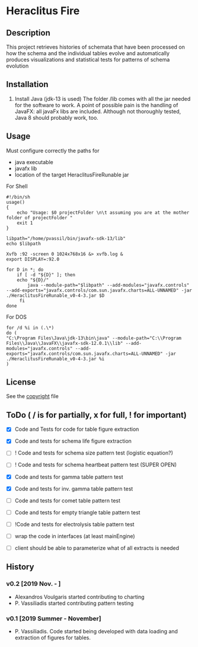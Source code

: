 # Heraclitus Fire

## Description
This project retrieves histories of schemata that have been processed on how the schema and the individual tables evolve and automatically produces visualizations and statistical tests for patterns of schema evolution  

## Installation
1. Install Java (jdk-13 is used)
The folder /lib comes with all the jar needed for the software to work.
A point of possible pain is the handling of JavaFX: all javaFx libs are included.
Although not thoroughly tested, Java 8 should probably work, too. 

## Usage
Must configure correctly the paths for
- java executable
- javafx lib
- location of the target HeraclitusFireRunable jar

For Shell

``` Shell
#!/bin/sh
usage()  
{  
	echo "Usage: $0 projectFolder \n\t assuming you are at the mother folder of projectFolder "  
 	exit 1  
} 

libpath="/home/pvassil/bin/javafx-sdk-13/lib"
echo $libpath

Xvfb :92 -screen 0 1024x768x16 &> xvfb.log &
export DISPLAY=:92.0

for D in *; do
    if [ -d "${D}" ]; then
	echo "${D}/"   
        java --module-path="$libpath" --add-modules="javafx.controls" --add-exports="javafx.controls/com.sun.javafx.charts=ALL-UNNAMED" -jar ./HeraclitusFireRunable_v0-4-3.jar $D
     fi
done
```

For DOS

``` DOS
for /d %i in (.\*) 
do (
"C:\Program Files\Java\jdk-13\bin\java" --module-path="C:\\Program Files\\Java\\JavaFX\\javafx-sdk-12.0.1\\lib" --add-modules="javafx.controls" --add-exports="javafx.controls/com.sun.javafx.charts=ALL-UNNAMED" -jar ./HeraclitusFireRunable_v0-4-3.jar %i
)
```

## License
See the [copyright](copyright.md) file


## ToDo ( / is for  partially, x for full, ! for important)
- [x] Code and Tests for code for table figure extraction
- [x] Code and tests for schema life figure extraction
- [ ] ! Code and tests for schema size pattern test (logistic equation?)
- [ ] ! Code and tests for schema heartbeat pattern test (SUPER OPEN)
- [x] Code and tests for gamma table pattern test 
- [x] Code and tests for inv. gamma table pattern test
- [ ] Code and tests for comet table pattern test
- [ ] Code and tests for empty triangle table pattern test
- [ ] !Code and tests for electrolysis table pattern test
- [ ] wrap the code in interfaces (at least mainEngine)
- [ ] client should be able to parameterize what of all extracts is needed


## History
### v0.2 [2019 Nov. - ]
* Alexandros Voulgaris started contributing to charting
* P. Vassiliadis started contributing pattern testing

### v0.1 [2019 Summer - November]
* P. Vassiliadis. Code started being developed with data loading and extraction of figures for tables.

